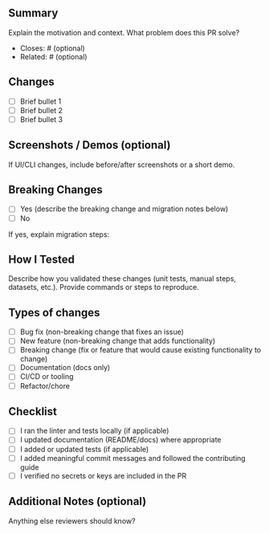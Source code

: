 ## Summary

Explain the motivation and context. What problem does this PR solve?

- Closes: #<issue-id> (optional)
- Related: #<issue-id> (optional)

## Changes

- [ ] Brief bullet 1
- [ ] Brief bullet 2
- [ ] Brief bullet 3

## Screenshots / Demos (optional)

If UI/CLI changes, include before/after screenshots or a short demo.

## Breaking Changes

- [ ] Yes (describe the breaking change and migration notes below)
- [ ] No

If yes, explain migration steps:

## How I Tested

Describe how you validated these changes (unit tests, manual steps, datasets, etc.). Provide commands or steps to reproduce.

## Types of changes

- [ ] Bug fix (non-breaking change that fixes an issue)
- [ ] New feature (non-breaking change that adds functionality)
- [ ] Breaking change (fix or feature that would cause existing functionality to change)
- [ ] Documentation (docs only)
- [ ] CI/CD or tooling
- [ ] Refactor/chore

## Checklist

- [ ] I ran the linter and tests locally (if applicable)
- [ ] I updated documentation (README/docs) where appropriate
- [ ] I added or updated tests (if applicable)
- [ ] I added meaningful commit messages and followed the contributing guide
- [ ] I verified no secrets or keys are included in the PR

## Additional Notes (optional)

Anything else reviewers should know?